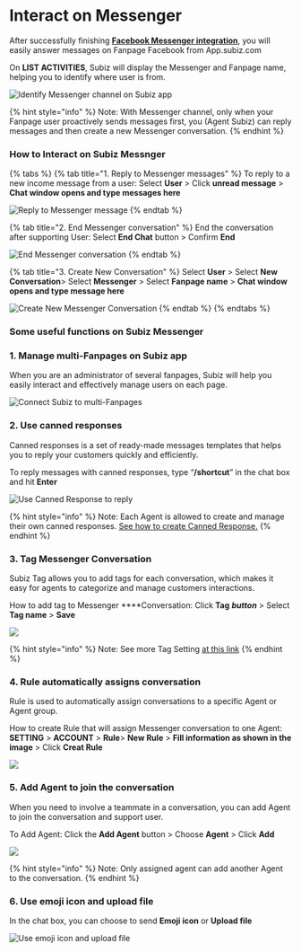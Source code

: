 # Interact on Messenger

After successfully  finishing [**Facebook Messenger integration**](https://subiz.gitbook.io/subiz-document-english/~/edit/primary/getting-started-with-subiz/setting-up-interaction-environments/integrating-fanpage-facebook-on-subiz), you will easily answer messages on Fanpage Facebook from App.subiz.com

On **LIST ACTIVITIES**, Subiz will display the Messenger and Fanpage name, helping you to identify where user is from.

![Identify Messenger channel on Subiz app](../../.gitbook/assets/27.-mess-noti%20%281%29.jpg)

{% hint style="info" %}
Note: With Messenger channel, only when your Fanpage user proactively sends messages first, you \(Agent Subiz\) can reply messages and then create a new Messenger conversation.
{% endhint %}

### **How to Interact on Subiz Messnger**

{% tabs %}
{% tab title="1. Reply to Messenger messages" %}
To reply to a new income message from a user: Select **User** &gt; Click **unread message** &gt; **Chat window opens and type messages here**

![Reply to Messenger message](../../.gitbook/assets/28.-mess-type.jpg)
{% endtab %}

{% tab title="2. End Messenger conversation" %}
End the conversation after supporting User: Select **End Chat** button &gt; Confirm **End**

![End Messenger conversation](../../.gitbook/assets/29.-mess-end.jpg)
{% endtab %}

{% tab title="3. Create New Conversation" %}
Select **User** &gt; Select **New Conversation**&gt; Select **Messenger** &gt; Select **Fanpage name** &gt; **Chat window opens and type message here**

![Create New Messenger Conversation](../../.gitbook/assets/36.-mess-new%20%281%29.jpg)
{% endtab %}
{% endtabs %}

### **Some useful functions on Subiz Messenger**

### 1. Manage multi-Fanpages on Subiz app

When you are an administrator of several fanpages, Subiz will help you easily interact and effectively manage users on each page.

![Connect Subiz to multi-Fanpages](../../.gitbook/assets/35.-mess-fanpages.jpg)

### 2. **Use canned responses**

Canned responses is a set of ready-made messages templates that helps you to reply your customers quickly and efficiently.

To reply messages with canned responses, type “**/shortcut**” in the chat box and hit **Enter**

![Use Canned Response to reply](../../.gitbook/assets/30.-mess-canned.jpg)

{% hint style="info" %}
Note: Each Agent is allowed to create and manage their own canned responses. [See how to create Canned Response.](https://subiz.gitbook.io/subiz-document-english/~/edit/primary/getting-started-with-subiz/working-on-subiz/interact-on-subiz-chat#use-canned-responses)
{% endhint %}

### **3. Tag Messenger Conversation** 

Subiz Tag allows you to add tags for each conversation, which makes it easy for agents to categorize and manage customers interactions.

How to add tag to Messenger ****Conversation: Click **Tag** _**button**_ &gt; Select **Tag name** &gt; **Save**

![](../../.gitbook/assets/32.-mess-tag.jpg)

{% hint style="info" %}
Note: See more Tag Setting [at this link](https://subiz.gitbook.io/subiz-document-english/getting-started-with-subiz/working-on-subiz/interact-on-subiz-chat#tag-conversation)
{% endhint %}

### **4. Rule automatically assigns conversation**

Rule is used to automatically assign conversations to a specific Agent or Agent group.

How to create Rule that will assign Messenger conversation to one Agent: **SETTING** &gt; **ACCOUNT** &gt;  **Rule**&gt;       **New Rule** &gt; **Fill information as shown in the image** &gt; Click **Creat Rule**

![](../../.gitbook/assets/34.-mess-rule.jpg)

### 5. **Add Agent to join the conversation**

When you need to involve a teammate in a conversation, you can add Agent to join the conversation and support user.

To Add Agent: Click the **Add Agent** button &gt; Choose **Agent** &gt; Click **Add**

![](../../.gitbook/assets/31.-mess-agent.jpg)

{% hint style="info" %}
Note: Only assigned agent can add another Agent to the conversation.
{% endhint %}

### 6. **Use emoji icon and upload file**

In the chat box, you can choose to send **Emoji icon** or **Upload file**

![ Use emoji icon and upload file](../../.gitbook/assets/6.-emoji.jpg)



